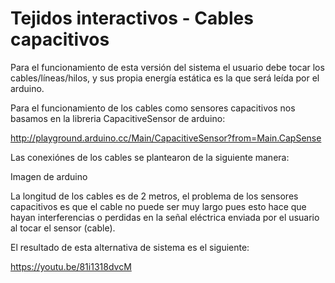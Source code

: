 # Tejidos interactivos - Cables capacitivos

Para el funcionamiento de esta versión del sistema el usuario debe tocar los cables/líneas/hilos, y sus propia energía estática es la que será leída por el arduino.

Para el funcionamiento de los cables como sensores capacitivos nos basamos en la libreria CapacitiveSensor de arduino:

http://playground.arduino.cc/Main/CapacitiveSensor?from=Main.CapSense

Las conexiónes de los cables se plantearon de la siguiente manera:

Imagen de arduino

La longitud de los cables es de 2 metros, el problema de los sensores capacitivos es que el cable no puede ser muy largo pues esto hace que hayan interferencias o perdidas en la señal eléctrica enviada por el usuario al tocar el sensor (cable).

El resultado de esta alternativa de sistema es el siguiente:

https://youtu.be/81i1318dvcM
